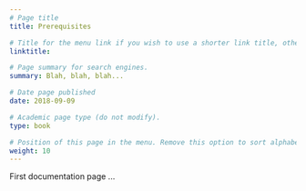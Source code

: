 ```yaml
---
# Page title
title: Prerequisites

# Title for the menu link if you wish to use a shorter link title, otherwise remove this option.
linktitle:

# Page summary for search engines.
summary: Blah, blah, blah...

# Date page published
date: 2018-09-09

# Academic page type (do not modify).
type: book

# Position of this page in the menu. Remove this option to sort alphabetically.
weight: 10
---
```

First documentation page ...
